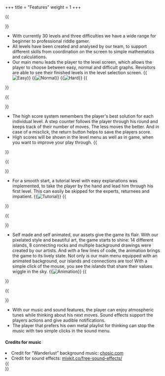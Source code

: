 +++
title = "Features"
weight = 1
+++

{{<section title="Levels" >}}

- With currently 30 levels and three difficulties we have a wide range for beginner to professional riddle gamer.
- All levels have been created and analysed by our team, to support different skills from coordination on the screen to simple mathematics and calculations.
- Our main menu leads the player to the level screen, which allows the player to choose between easy, normal and difficult graphs. Revisitors are able to see their finished levels in the level selection screen.
{{<image src="easy.png" alt="Easy" caption="Difficulty: easy" >}}
{{<image src="normal.png" alt="Normal" caption="Difficulty: normal" >}}
{{<image src="hard.png" alt="Hard" caption="Difficulty: hard" >}}
{{</section>}}


{{<section title="Highscore" >}}
- The high score system remembers the player's best solution for each individual level. A step counter follows the player through his round and keeps track of their number of moves. The less moves the better. And in case of a misclick, the return button helps to save the players score.  
- High scores will be shown in the level menu as well as in game, when you want to improve your play through.
{{</section>}}

{{<section title="Tutorial" >}}
- For a smooth start, a tutorial level with easy explanations was implemented, to take the player by the hand and lead him through his first level. This can easily be skipped for the experts, returnees and impatient.
{{<image src="tutorialgif.gif" alt="Tutorial" caption="Animated tutorial">}}
{{</section>}}

{{<section title="Assets and Animation" >}}

- Self made and self animated, our assets give the game its flair. With our pixelated style and beautiful art, the game starts to shine: 14 different islands, 8 connecting rocks and multiple background drawings were created by our artists. And with a few lines of code, the animation brings the game to its lively state. Not only is our main menu equipped with an animated background, our islands and connections are too! With a simple click of the mouse, you see the islands that share their values wiggle in the sky.
{{<image src="animations.gif" alt="Animation"  caption="Animated levels ">}}
{{</section>}}

{{<section title="Music" >}}
- With our music and sound features, the player can enjoy atmospheric tunes while thinking about his next moves. Sound effects support the players actions and give audible notifications.
- The player that prefers his own metal playlist for thinking can stop the music with two simple clicks in the sound menu.
#### Credits for music
<li> Credit for “Wanderlust” background music: <a href="chosic.com">chosic.com</a></li>
<li>Credit for sound effects: <a href="mixkit.co/free-sound-effects/">mixkit.co/free-sound-effects/</a></li>
{{</section>}}

